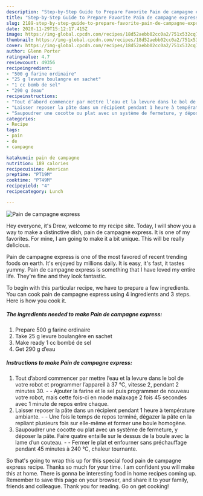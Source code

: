```yaml
---
description: "Step-by-Step Guide to Prepare Favorite Pain de campagne express"
title: "Step-by-Step Guide to Prepare Favorite Pain de campagne express"
slug: 2189-step-by-step-guide-to-prepare-favorite-pain-de-campagne-express
date: 2020-11-29T15:12:17.415Z
image: https://img-global.cpcdn.com/recipes/18d52aebb02cc0a2/751x532cq70/pain-de-campagne-express-photo-principale-de-la-recette.jpg
thumbnail: https://img-global.cpcdn.com/recipes/18d52aebb02cc0a2/751x532cq70/pain-de-campagne-express-photo-principale-de-la-recette.jpg
cover: https://img-global.cpcdn.com/recipes/18d52aebb02cc0a2/751x532cq70/pain-de-campagne-express-photo-principale-de-la-recette.jpg
author: Glenn Porter
ratingvalue: 4.7
reviewcount: 49356
recipeingredient:
- "500 g farine ordinaire"
- "25 g levure boulangre en sachet"
- "1 cc bomb de sel"
- "290 g deau"
recipeinstructions:
- "Tout d’abord commencer par mettre l’eau et la levure dans le bol de votre robot et programmer l’appareil à 37 °C, vitesse 2, pendant 2 minutes 30.  Ajouter la farine et le sel puis programmer de nouveau votre robot, mais cette fois-ci en mode malaxage 2 fois 45 secondes avec 1 minute de repos entre chaque."
- "Laisser reposer la pâte dans un récipient pendant 1 heure à température ambiante.  Une fois le temps de repos terminé, dégazer la pâte en la repliant plusieurs fois sur elle-même et former une boule homogène."
- "Saupoudrer une cocotte ou plat avec un système de fermeture, y déposer la pâte. Faire quatre entaille sur le dessus de la boule avec la lame d’un couteau.  Fermer le plat et enfourner sans préchauffage pendant 45 minutes à 240 °C, chaleur tournante."
categories:
- Recipe
tags:
- pain
- de
- campagne

katakunci: pain de campagne 
nutrition: 189 calories
recipecuisine: American
preptime: "PT19M"
cooktime: "PT49M"
recipeyield: "4"
recipecategory: Lunch

---
```



![Pain de campagne express](https://img-global.cpcdn.com/recipes/18d52aebb02cc0a2/751x532cq70/pain-de-campagne-express-photo-principale-de-la-recette.jpg)

Hey everyone, it's Drew, welcome to my recipe site. Today, I will show you a way to make a distinctive dish, pain de campagne express. It is one of my favorites. For mine, I am going to make it a bit unique. This will be really delicious.

Pain de campagne express is one of the most favored of recent trending foods on earth. It's enjoyed by millions daily. It is easy, it's fast, it tastes yummy. Pain de campagne express is something that I have loved my entire life. They're fine and they look fantastic.




To begin with this particular recipe, we have to prepare a few ingredients. You can cook pain de campagne express using 4 ingredients and 3 steps. Here is how you cook it.

<!--inarticleads1-->

##### The ingredients needed to make Pain de campagne express:

1. Prepare 500 g farine ordinaire
1. Take 25 g levure boulangère en sachet
1. Make ready 1 cc bombé de sel
1. Get 290 g d’eau




<!--inarticleads2-->

##### Instructions to make Pain de campagne express:

1. Tout d’abord commencer par mettre l’eau et la levure dans le bol de votre robot et programmer l’appareil à 37 °C, vitesse 2, pendant 2 minutes 30. -  - Ajouter la farine et le sel puis programmer de nouveau votre robot, mais cette fois-ci en mode malaxage 2 fois 45 secondes avec 1 minute de repos entre chaque.
1. Laisser reposer la pâte dans un récipient pendant 1 heure à température ambiante. -  - Une fois le temps de repos terminé, dégazer la pâte en la repliant plusieurs fois sur elle-même et former une boule homogène.
1. Saupoudrer une cocotte ou plat avec un système de fermeture, y déposer la pâte. Faire quatre entaille sur le dessus de la boule avec la lame d’un couteau. -  - Fermer le plat et enfourner sans préchauffage pendant 45 minutes à 240 °C, chaleur tournante.




So that's going to wrap this up for this special food pain de campagne express recipe. Thanks so much for your time. I am confident you will make this at home. There is gonna be interesting food in home recipes coming up. Remember to save this page on your browser, and share it to your family, friends and colleague. Thank you for reading. Go on get cooking!
